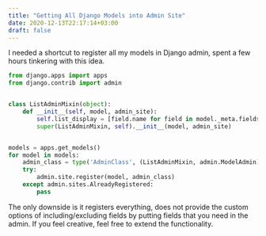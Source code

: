 ```yaml
---
title: "Getting All Django Models into Admin Site"
date: 2020-12-13T22:17:14+03:00
draft: false
---
```


I needed a shortcut to register all my models in Django admin, spent a few hours tinkering with this idea.

```python
from django.apps import apps
from django.contrib import admin


class ListAdminMixin(object):
    def __init__(self, model, admin_site):
        self.list_display = [field.name for field in model._meta.fields]
        super(ListAdminMixin, self).__init__(model, admin_site)


models = apps.get_models()
for model in models:
    admin_class = type('AdminClass', (ListAdminMixin, admin.ModelAdmin), {})
    try:
        admin.site.register(model, admin_class)
    except admin.sites.AlreadyRegistered:
        pass
```

The only downside is it registers everything, does not provide the custom options of including/excluding fields by putting fields that you need in the admin. If you feel creative, feel free to extend the functionality.
